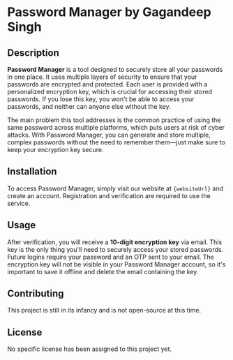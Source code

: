 # Password Manager by Gagandeep Singh

## Description

**Password Manager** is a tool designed to securely store all your passwords in one place. It uses multiple layers of security to ensure that your passwords are encrypted and protected. Each user is provided with a personalized encryption key, which is crucial for accessing their stored passwords. If you lose this key, you won't be able to access your passwords, and neither can anyone else without the key.

The main problem this tool addresses is the common practice of using the same password across multiple platforms, which puts users at risk of cyber attacks. With Password Manager, you can generate and store multiple, complex passwords without the need to remember them—just make sure to keep your encryption key secure.

## Installation

To access Password Manager, simply visit our website at `{websiteUrl}` and create an account. Registration and verification are required to use the service.

## Usage

After verification, you will receive a **10-digit encryption key** via email. This key is the only thing you'll need to securely access your stored passwords. Future logins require your password and an OTP sent to your email. The encryption key will not be visible in your Password Manager account, so it's important to save it offline and delete the email containing the key.

## Contributing

This project is still in its infancy and is not open-source at this time.

## License

No specific license has been assigned to this project yet.
